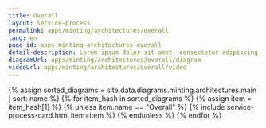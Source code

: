 ```yaml
---
title: Overall
layout: service-process
permalink: apps/minting/architectures/overall
lang: en
page_id: apps-minting-architectures-overall
detail-description: Lorem ipsum dolor sit amet, consectetur adipiscing elit. Nulla porttitor ipsum vitae tincidunt ullamcorper. Nunc eu sapien vitae neque efficitur viverra. Quisque quam libero, fermentum a arcu ac, tempus auctor mauris. Sed dui ex, eleifend eu pharetra eget, lacinia in tellus. Nam ac nibh quis tortor eleifend porttitor gravida quis augue. Pellentesque auctor ullamcorper arcu, quis malesuada nisi feugiat nec. Donec vitae ullamcorper magna. Donec mi tellus, ultricies id justo eu, vulputate volutpat eros. Nam vitae ex in lectus congue mollis. Cras libero metus, pharetra eu sodales id, porta ac quam. Vestibulum sed sagittis metus, vulputate dignissim lacus. Integer rhoncus vitae dui non interdum. Fusce elementum dolor eget molestie feugiat. Sed et leo eu tellus rutrum venenatis in at ante. Curabitur sed orci eu sem hendrerit molestie vitae vel nisi. Duis pellentesque id dui ut posuere.
diagramUrl: apps/minting/architectures/overall/diagram
videoUrl: apps/minting/architectures/overall/video
---
```

{% assign sorted_diagrams = site.data.diagrams.minting.architectures.main | sort: name %}
{% for item_hash in sorted_diagrams %} {% assign item = item_hash[1] %}
  {% unless item.name == "Overall" %}
  {% include service-process-card.html item=item %}
  {% endunless %}
{% endfor %}